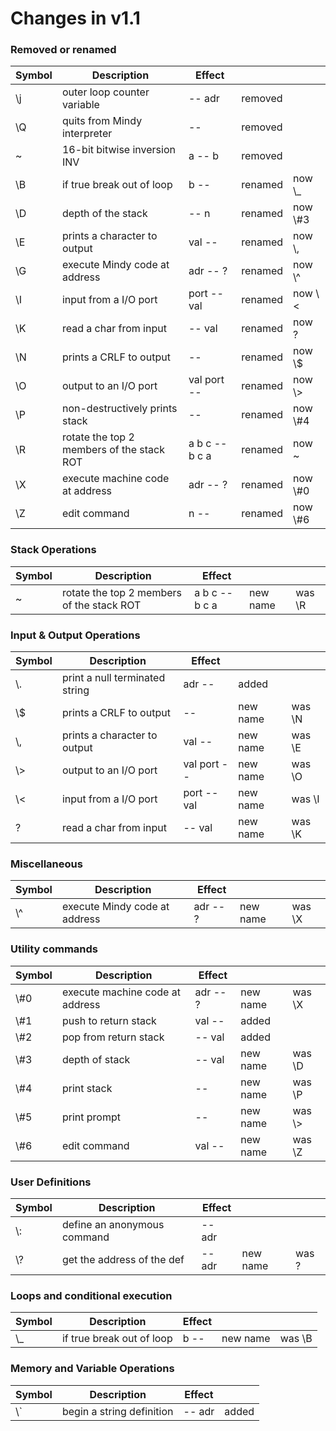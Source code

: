 # Changes in v1.1

### Removed or renamed

| Symbol | Description                               | Effect         |         |          |
| ------ | ----------------------------------------- | -------------- | ------- | -------- |
| \\j    | outer loop counter variable               | -- adr         | removed |          |
| \\Q    | quits from Mindy interpreter              | --             | removed |          |
| \~     | 16-bit bitwise inversion INV              | a -- b         | removed |          |
| \\B    | if true break out of loop                 | b --           | renamed | now \\\_ |
| \\D    | depth of the stack                        | -- n           | renamed | now \\#3 |
| \\E    | prints a character to output              | val --         | renamed | now \\,  |
| \\G    | execute Mindy code at address             | adr -- ?       | renamed | now \\^  |
| \\I    | input from a I/O port                     | port -- val    | renamed | now \\<  |
| \\K    | read a char from input                    | -- val         | renamed | now ?    |
| \\N    | prints a CRLF to output                   | --             | renamed | now \\$  |
| \\O    | output to an I/O port                     | val port --    | renamed | now \\>  |
| \\P    | non-destructively prints stack            | --             | renamed | now \\#4 |
| \\R    | rotate the top 2 members of the stack ROT | a b c -- b c a | renamed | now ~    |
| \\X    | execute machine code at address           | adr -- ?       | renamed | now \\#0 |
| \\Z    | edit command                              | n --           | renamed | now \\#6 |

### Stack Operations

| Symbol | Description                               | Effect         |          |         |
| ------ | ----------------------------------------- | -------------- | -------- | ------- |
| ~      | rotate the top 2 members of the stack ROT | a b c -- b c a | new name | was \\R |

### Input & Output Operations

| Symbol | Description                    | Effect      |          |         |
| ------ | ------------------------------ | ----------- | -------- | ------- |
| \\.    | print a null terminated string | adr --      | added    |         |
| \\$    | prints a CRLF to output        | --          | new name | was \\N |
| \\,    | prints a character to output   | val --      | new name | was \\E |
| \\>    | output to an I/O port          | val port -- | new name | was \\O |
| \\<    | input from a I/O port          | port -- val | new name | was \\I |
| ?      | read a char from input         | -- val      | new name | was \\K |

### Miscellaneous

| Symbol | Description                   | Effect   |          |         |
| ------ | ----------------------------- | -------- | -------- | ------- |
| \\^    | execute Mindy code at address | adr -- ? | new name | was \\X |

### Utility commands

| Symbol | Description                     | Effect   |          |         |
| ------ | ------------------------------- | -------- | -------- | ------- |
| \\#0   | execute machine code at address | adr -- ? | new name | was \\X |
| \\#1   | push to return stack            | val --   | added    |
| \\#2   | pop from return stack           | -- val   | added    |
| \\#3   | depth of stack                  | -- val   | new name | was \\D |
| \\#4   | print stack                     | --       | new name | was \\P |
| \\#5   | print prompt                    | --       | new name | was \\> |
| \\#6   | edit command                    | val --   | new name | was \\Z |

### User Definitions

| Symbol    | Description                 | Effect |          |       |
| --------- | --------------------------- | ------ | -------- | ----- |
| \\:       | define an anonymous command | -- adr |          |       |
| \\?<CHAR> | get the address of the def  | -- adr | new name | was ? |

### Loops and conditional execution

| Symbol | Description               | Effect |          |         |
| ------ | ------------------------- | ------ | -------- | ------- |
| \\\_   | if true break out of loop | b --   | new name | was \\B |

### Memory and Variable Operations

| Symbol | Description               | Effect |       |
| ------ | ------------------------- | ------ | ----- |
| \\`    | begin a string definition | -- adr | added |
